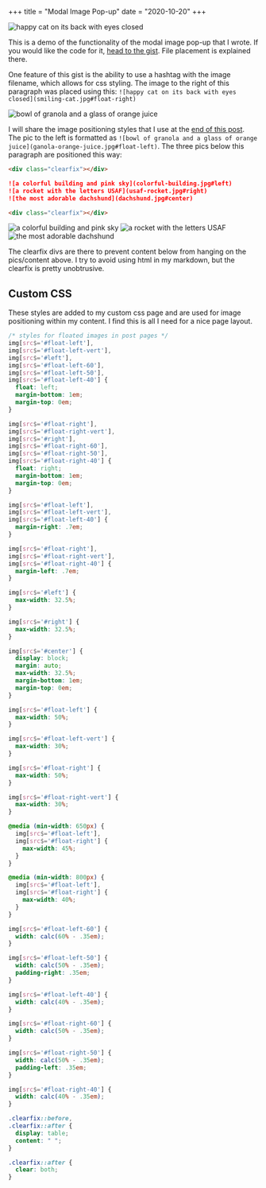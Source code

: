 +++
title = "Modal Image Pop-up"
date = "2020-10-20"
+++

![happy cat on its back with eyes closed](smiling-cat.jpg#float-right)

This is a demo of the functionality of the modal image pop-up that I wrote. If you would like the code for it, [head to the gist](https://gist.github.com/zjeaton/0cdd7e4bed9d292ab6f3d76b0369f16d). File placement is explained there.  

One feature of this gist is the ability to use a hashtag with the image filename, which allows for css styling. The image to the right of this paragraph was placed using this: `![happy cat on its back with eyes closed](smiling-cat.jpg#float-right)`

![bowl of granola and a glass of orange juice](granola-orange-juice.jpg#float-left)

I will share the image positioning styles that I use at the [end of this post](#custom-css). The pic to the left is formatted as `![bowl of granola and a glass of orange juice](ganola-orange-juice.jpg#float-left)`. The three pics below this paragraph are positioned this way:

<div class="clearfix"></div>

```md
<div class="clearfix"></div>

![a colorful building and pink sky](colorful-building.jpg#left)
![a rocket with the letters USAF](usaf-rocket.jpg#right)
![the most adorable dachshund](dachshund.jpg#center)

<div class="clearfix"></div>
```
![a colorful building and pink sky](colorful-building.jpg#left)
![a rocket with the letters USAF](usaf-rocket.jpg#right)
![the most adorable dachshund](dachshund.jpg#center)

<div class="clearfix"></div>

The clearfix divs are there to prevent content below from hanging on the pics/content above. I try to avoid using html in my markdown, but the clearfix is pretty unobtrusive.

## Custom CSS

These styles are added to my custom css page and are used for image positioning within my content. I find this is all I need for a nice page layout.

```css
/* styles for floated images in post pages */
img[src$='#float-left'],
img[src$='#float-left-vert'],
img[src$='#left'],
img[src$='#float-left-60'],
img[src$='#float-left-50'],
img[src$='#float-left-40'] {
  float: left;
  margin-bottom: 1em;
  margin-top: 0em;
}

img[src$='#float-right'],
img[src$='#float-right-vert'],
img[src$='#right'],
img[src$='#float-right-60'],
img[src$='#float-right-50'],
img[src$='#float-right-40'] {
  float: right;
  margin-bottom: 1em;
  margin-top: 0em;
}

img[src$='#float-left'],
img[src$='#float-left-vert'],
img[src$='#float-left-40'] {
  margin-right: .7em;
}

img[src$='#float-right'],
img[src$='#float-right-vert'],
img[src$='#float-right-40'] {
  margin-left: .7em;
}

img[src$='#left'] {
  max-width: 32.5%;
}

img[src$='#right'] {
  max-width: 32.5%;
}

img[src$='#center'] {
  display: block;
  margin: auto;
  max-width: 32.5%;
  margin-bottom: 1em;
  margin-top: 0em;
}

img[src$='#float-left'] { 
  max-width: 50%;
}

img[src$='#float-left-vert'] { 
  max-width: 30%;
}

img[src$='#float-right'] {
  max-width: 50%;
}

img[src$='#float-right-vert'] {
  max-width: 30%;
}

@media (min-width: 650px) {
  img[src$='#float-left'],
  img[src$='#float-right'] {
    max-width: 45%;
  }
}

@media (min-width: 800px) {
  img[src$='#float-left'],
  img[src$='#float-right'] {
    max-width: 40%;
  }
}

img[src$='#float-left-60'] {
  width: calc(60% - .35em);
}

img[src$='#float-left-50'] {
  width: calc(50% - .35em);
  padding-right: .35em;
}

img[src$='#float-left-40'] {
  width: calc(40% - .35em);
}

img[src$='#float-right-60'] {
  width: calc(50% - .35em);
}

img[src$='#float-right-50'] {
  width: calc(50% - .35em);
  padding-left: .35em;
}

img[src$='#float-right-40'] {
  width: calc(40% - .35em);
}

.clearfix::before,
.clearfix::after {
  display: table;
  content: " ";
}

.clearfix::after {
  clear: both;
}
```